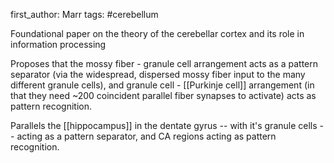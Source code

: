 first_author: Marr
tags: #cerebellum

Foundational paper on the theory of the cerebellar cortex and its role in information processing

Proposes that the mossy fiber - granule cell arrangement acts as a pattern separator (via the widespread, dispersed mossy fiber input to the many different granule cells), 
and granule cell - [[Purkinje cell]] arrangement (in that they need ~200 coincident parallel fiber synapses to activate) acts as pattern recognition.

Parallels the [[hippocampus]] in the dentate gyrus -- with it's granule cells -- acting as a pattern separator, and CA regions acting as pattern recognition.